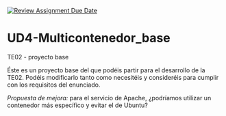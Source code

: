[![Review Assignment Due Date](https://classroom.github.com/assets/deadline-readme-button-24ddc0f5d75046c5622901739e7c5dd533143b0c8e959d652212380cedb1ea36.svg)](https://classroom.github.com/a/1K3i_3rY)
# UD4-Multicontenedor_base
TE02 - proyecto base

Éste es un proyecto base del que podéis partir para el desarrollo de la TE02. Podéis modificarlo tanto como necesitéis y consideréis para cumplir con los requisitos del enunciado.

*Propuesta de mejora:* para el servicio de Apache, ¿podríamos utilizar un contenedor más específico y evitar el de Ubuntu?

